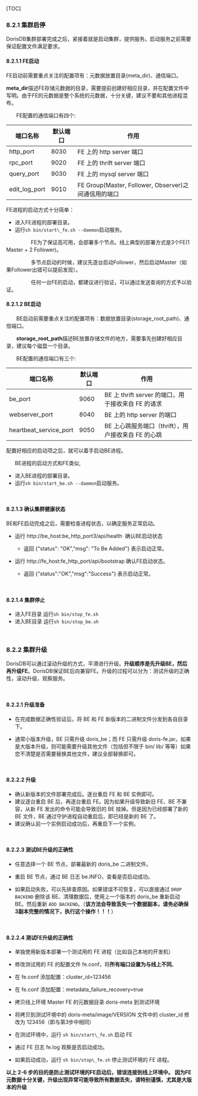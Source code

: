 [TOC]
### 8.2.1 集群启停

DorisDB集群部署完成之后，紧接着就是启动集群，提供服务。启动服务之前需要保证配置文件满足要求。
<br>

#### 8.2.1.1 FE启动

FE启动前需要重点关注的配置项有：元数据放置目录(meta\_dir)、通信端口。

**meta\_dir**描述FE存储元数据的目录，需要提前创建好相应目录，并在配置文件中写明。由于FE的元数据是整个系统的元数据，十分关键，建议不要和其他进程混布。

       FE配置的通信端口有四个:

|端口名称|默认端口|作用|
|---|---|---||http_port|8030|FE 上的 http server 端口||rpc_port|9020|FE 上的 thrift server 端口||query_port|9030|FE 上的 mysql server 端口||edit_log_port|9010|FE Group(Master, Follower, Observer)之间通信用的端口|

FE进程的启动方式十分简单：
* 进入FE进程的部署目录。
* 运行`sh bin/start\_fe.sh --daemon`启动服务。

                 FE为了保证高可用，会部署多个节点。线上典型的部署方式是3个FE(1 Master + 2 Follower)。

                 多节点启动的时候，建议先逐台启动Follower，然后启动Master（如果Follower出错可以提前发现）。

                 任何一台FE的启动，都建议进行验证，可以通过发送查询的方式予以验证。
<br>

#### 8.2.1.2 BE启动

       BE启动前需要重点关注的配置项有：数据放置目录(storage\_root\_path)、通信端口。

       **storage\_root\_path**描述BE放置存储文件的地方，需要事先创建好相应目录，建议每个磁盘一个目录。

       BE配置的通信端口有三个:

|端口名称|默认端口|作用|
|---|---|---|
|be_port|9060|BE 上 thrift server 的端口，用于接收来自 FE 的请求|
|webserver_port|8040|BE 上的 http server 的端口|
|heartbeat_service_port|9050|BE 上心跳服务端口（thrift），用户接收来自 FE 的心跳|

配置好相应的启动项之后，就可以着手启动BE进程。

      BE进程的启动方式和FE类似,

*   进入BE进程的部署目录。
*   运行`sh bin/start_be.sh --daemon`启动服务。

<br>  

#### 8.2.1.3 确认集群健康状态

BE和FE启动完成之后，需要检查进程状态，以确定服务正常启动。

*   运行 http://be\_host:be\_http\_port3/api/health  确认BE启动状态

    *   返回 {"status": "OK","msg": "To Be Added"} 表示启动正常。

*   运行 http://fe\_host:fe\_http\_port/api/bootstrap 确认FE启动状态。

    *   返回 {"status":"OK","msg":"Success"} 表示启动正常。

<br>  

#### 8.2.1.4 集群停止

*   进入FE目录 运行`sh bin/stop_fe.sh`
*   进入BE目录 运行`sh bin/stop_be.sh`
<br>

### 8.2.2 集群升级

DorisDB可以通过滚动升级的方式，平滑进行升级。**升级顺序是先升级BE，然后再升级FE**。DorisDB保证BE后向兼容FE。升级的过程可以分为：测试升级的正确性，滚动升级，观察服务。

<br>

#### 8.2.2.1 升级准备

*   在完成数据正确性验证后，将 BE 和 FE 新版本的二进制文件分发到各自目录下。

*   通常小版本升级，BE 只需升级 doris\_be；而 FE 只需升级 doris-fe.jar。如果是大版本升级，则可能需要升级其他文件（包括但不限于 bin/ lib/ 等等）如果您不清楚是否需要替换其他文件，建议全部替换即可。
<br>

#### 8.2.2.2 升级

*   确认新版本的文件部署完成后。逐台重启 FE 和 BE 实例即可。
*   建议逐台重启 BE 后，再逐台重启 FE。因为如果升级导致新旧 FE、BE 不兼容，从新 FE 发出的命令可能会导致旧的 BE 挂掉。但是因为已经部署了新的 BE 文件，BE 通过守护进程自动重启后，即已经是新的 BE 了。
*   建议确认前一个实例启动成功后，再重启下一个实例。
<br>

#### 8.2.2.3 测试BE升级的正确性

*   任意选择一个 BE 节点，部署最新的 doris\_be 二进制文件。

*   重启 BE 节点，通过 BE 日志 be.INFO，查看是否启动成功。
*   如果启动失败，可以先排查原因。如果错误不可恢复，可以直接通过 `DROP BACKEND` 删除该 BE、清理数据后，使用上一个版本的 doris\_be 重新启动 BE。然后重新 `ADD BACKEND`。（**该方法会导致丢失一个数据副本，请务必确保3副本完整的情况下，执行这个操作！！！**）
<br>

#### 8.2.2.4 测试FE升级的正确性

*   单独使用新版本部署一个测试用的 FE 进程（比如自己本地的开发机）

*   修改测试用的 FE 的配置文件 fe.conf，将**所有端口设置为与线上不同**。
*   在 fe.conf 添加配置：cluster\_id=123456
*   在 fe.conf 添加配置：metadata\_failure\_recovery=true
*   拷贝线上环境 Master FE 的元数据目录 doris-meta 到测试环境
*   将拷贝到测试环境中的 doris-meta/image/VERSION 文件中的 cluster\_id 修改为 123456（即与第3步中相同）
*   在测试环境中，运行 `sh bin/start\_fe.sh` 启动 FE
*   通过 FE 日志 fe.log 观察是否启动成功。
*   如果启动成功，运行 `sh bin/stop\_fe.sh` 停止测试环境的 FE 进程。

**以上 2-6 步的目的是防止测试环境的FE启动后，错误连接到线上环境中。**
**因为FE元数据十分关键，升级出现异常可能导致所有数据丢失，请特别谨慎，尤其是大版本的升级**
<br>
